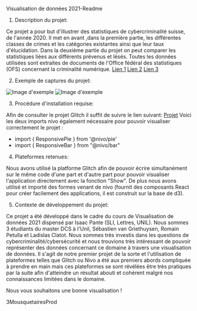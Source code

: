 Visualisation de données 2021-Readme

1. Description du projet:

Ce projet a pour but d'illustrer des statistiques de cybercriminalité suisse, de l'année 2020.
Il met en avant ,dans la première partie, les différentes classes de crimes et les catégories existantes ainsi que leur taux d'élucidation.
Dans la deuxième partie du projet on peut comparer les statistiques liées aux différents prévenus et lésés.
Toutes les données utilisées sont extraites de documents de l'Office fédéral des statistiques (OFS) concernant la criminalité numérique.
[Lien 1](https://www.bfs.admin.ch/bfs/fr/home/statistiques/criminalite-droit-penal/police/criminalite-numerique.html)
[Lien 2](https://www.bfs.admin.ch/bfs/fr/home/statistiques/criminalite-droit-penal/police/criminalite-numerique.assetdetail.16264090.html)
[Lien 3](https://www.bfs.admin.ch/bfs/fr/home/statistiques/criminalite-droit-penal/police/criminalite-numerique.assetdetail.16264089.html)


2. Exemple de captures du projet:

![Image d'exemple](https://cdn.glitch.com/47cb55b3-f21c-4e6f-a59c-d7f73e6c6b69%2FCapture_categories_de_crimes.PNG?v=1623174485551)
![Image d'exemple](https://cdn.glitch.com/47cb55b3-f21c-4e6f-a59c-d7f73e6c6b69%2FCapture_taux_delucidation.PNG?v=1623238917055) 



3. Procédure d'installation requise:

Afin de consulter le projet Glitch il suffit de suivre le lien suivant: [Projet](https://visu21.glitch.me/#/)
Voici les deux imports nivo également nécessaire pour pouvoir visualiser correctement le projet : 
- import { ResponsivePie } from '@nivo/pie'
- import { ResponsiveBar } from "@nivo/bar"

4. Plateformes retenues:

Nous avons utilisé la platforme Glitch afin de pouvoir écrire simultanément sur le même code d'une part et
d'autre part pour pouvoir visualiser l'application directement avec la fonction "Show". De plus nous avons utilisé
et importé des formes venant de nivo (fournit des composants React pour créer facilement des applications, il est construit sur la base de d3).



5. Contexte de développement du projet:

Ce projet a été développé dans le cadre du cours de Visualisation de données 2021 dispensé par Isaac Pante (SLI, Lettres, UNIL). 
Nous sommes 3 étudiants du master DCS à l'Unil, Sébastien van Griethuysen, Romain Petulla et Ladislas Clatot. Nous sommes très investis dans les questions de 
cybercriminalité/cybersécurité et nous trouvions très intéressant de pouvoir représenter des données concernant ce domaine à travers une visualisation de données.
Il s'agit de notre premier projet de la sorte et l'utilisation de plateformes telles que Glitch ou Nivo a été aux premiers abords compliquée à prendre en main mais ces plateformes
se sont révélées être très pratiques par la suite afin d'atteindre un résultat abouti et cohérent malgré nos connaissances limitées dans le domaine.



Nous vous souhaitons une bonne visualisation !

3MousquetairesProd
